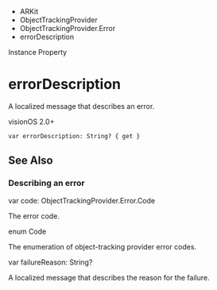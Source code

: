 

- ARKit
- ObjectTrackingProvider
- ObjectTrackingProvider.Error
-  errorDescription 

Instance Property

# errorDescription

A localized message that describes an error.

visionOS 2.0+

``` source
var errorDescription: String? { get }
```

## See Also

### Describing an error

var code: ObjectTrackingProvider.Error.Code

The error code.

enum Code

The enumeration of object-tracking provider error codes.

var failureReason: String?

A localized message that describes the reason for the failure.


